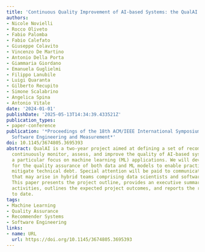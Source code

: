 ```yaml
---
title: 'Continuous Quality Improvement of AI-based Systems: the QualAI Project'
authors:
- Nicole Novielli
- Rocco Oliveto
- Fabio Palomba
- Fabio Calefato
- Giuseppe Colavito
- Vincenzo De Martino
- Antonio Della Porta
- Giammaria Giordano
- Emanuela Guglielmi
- Filippo Lanubile
- Luigi Quaranta
- Gilberto Recupito
- Simone Scalabrino
- Angelica Spina
- Antonio Vitale
date: '2024-01-01'
publishDate: '2025-05-13T14:34:39.433521Z'
publication_types:
- paper-conference
publication: '*Proceedings of the 18th ACM/IEEE International Symposium on Empirical
  Software Engineering and Measurement*'
doi: 10.1145/3674805.3695393
abstract: QualAI is a two-year project aimed at defining a set of recommenders to
  continuously monitor, assess, and improve the quality of AI-based systems, with
  a particular focus on machine learning (ML) applications. We will develop recommenders
  for the quality assurance of both data and ML models to enable practitioners to
  mitigate technical debt. Special attention will be paid to communication challenges
  that may arise in hybrid teams comprising data scientists and software developers.
  This paper presents the project outline, provides an executive summary of the research
  activities, outlines the expected project outcomes, and reports the results obtained
  to date.
tags:
- Machine Learning
- Quality Assurance
- Recommender Systems
- Software Engineering
links:
- name: URL
  url: https://doi.org/10.1145/3674805.3695393
---
```

